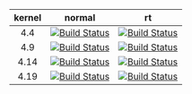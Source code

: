 | kernel | normal | rt |
|:---------:|:--------:|:-------:|
|4.4 | [![Build Status](http://rcn-ee.online:8080/buildStatus/icon?job=beagleboard_kernel_builder/4.4)](http://rcn-ee.online:8080/job/beagleboard_kernel_builder/job/4.4/) | [![Build Status](http://rcn-ee.online:8080/buildStatus/icon?job=beagleboard_kernel_builder/4.4-rt)](http://rcn-ee.online:8080/job/beagleboard_kernel_builder/job/4.4-rt/) |
|4.9 | [![Build Status](http://rcn-ee.online:8080/buildStatus/icon?job=beagleboard_kernel_builder/4.9)](http://rcn-ee.online:8080/job/beagleboard_kernel_builder/job/4.9/) | [![Build Status](http://rcn-ee.online:8080/buildStatus/icon?job=beagleboard_kernel_builder/4.9-rt)](http://rcn-ee.online:8080/job/beagleboard_kernel_builder/job/4.9-rt/) |
|4.14 | [![Build Status](http://rcn-ee.online:8080/buildStatus/icon?job=beagleboard_kernel_builder/4.14)](http://rcn-ee.online:8080/job/beagleboard_kernel_builder/job/4.14/) | [![Build Status](http://rcn-ee.online:8080/buildStatus/icon?job=beagleboard_kernel_builder/4.14-rt)](http://rcn-ee.online:8080/job/beagleboard_kernel_builder/job/4.14-rt/) |
|4.19 | [![Build Status](http://rcn-ee.online:8080/buildStatus/icon?job=beagleboard_kernel_builder/4.19)](http://rcn-ee.online:8080/job/beagleboard_kernel_builder/job/4.19/) | [![Build Status](http://rcn-ee.online:8080/buildStatus/icon?job=beagleboard_kernel_builder/4.19-rt)](http://rcn-ee.online:8080/job/beagleboard_kernel_builder/job/4.19-rt/) |

